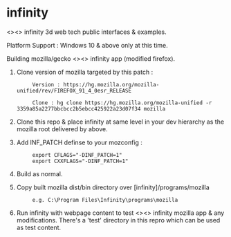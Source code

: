 # infinity
&lt;>&lt;> infinity 3d web tech public interfaces &amp; examples.

Platform Support : Windows 10 & above only at this time.

Building mozilla/gecko <><> infinity app (modified firefox).


1. Clone version of mozilla targeted by this patch :

            Version : https://hg.mozilla.org/mozilla-unified/rev/FIREFOX_91_4_0esr_RELEASE

            Clone : hg clone https://hg.mozilla.org/mozilla-unified -r 3359a85a2277bbcbcc2b5ebcc425922a23d07f34 mozilla


2. Clone this repo & place infinity at same level in your dev hierarchy as the mozilla root delivered by above.


3. Add INF_PATCH definse to your mozconfig :

            export CFLAGS="-DINF_PATCH=1"
            export CXXFLAGS="-DINF_PATCH=1"


4. Build as normal.

5. Copy built mozilla dist/bin directory over [infinity]/programs/mozilla

            e.g. C:\Program Files\Infinity\programs\mozilla

6. Run infinity with webpage content to test <><> infinity mozilla app & any modifications. There's a 'test' directory in this repro which can be used as test content. 



